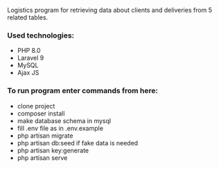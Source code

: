 Logistics program for retrieving data about clients and deliveries from 5 related tables.

### Used technologies:
- PHP 8.0
- Laravel 9
- MySQL
- Ajax JS

### To run program enter commands from here:
- clone project
- composer install
- make database schema in mysql
- fill .env file as in .env.example
- php artisan migrate
- php artisan db:seed if fake data is needed
- php artisan key:generate
- php artisan serve
